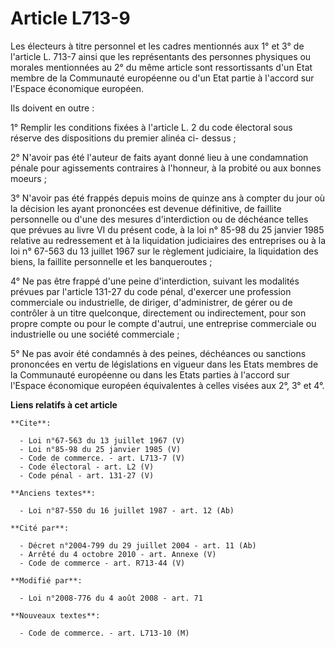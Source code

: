 # Article L713-9

Les électeurs à titre personnel et les cadres mentionnés aux 1° et 3° de l'article L. 713-7 ainsi que les représentants des
personnes physiques ou morales mentionnées au 2° du même article sont ressortissants d'un Etat membre de la Communauté
européenne ou d'un Etat partie à l'accord sur l'Espace économique européen. 

Ils doivent en outre : 

1° Remplir les conditions fixées à l'article L. 2 du code électoral sous réserve des dispositions du premier alinéa ci-
dessus ; 

2° N'avoir pas été l'auteur de faits ayant donné lieu à une condamnation pénale pour agissements contraires à l'honneur, à la
probité ou aux bonnes moeurs ; 

3° N'avoir pas été frappés depuis moins de quinze ans à compter du jour où la décision les ayant prononcées est devenue
définitive, de faillite personnelle ou d'une des mesures d'interdiction ou de déchéance telles que prévues au livre VI du
présent code, à la loi n° 85-98 du 25 janvier 1985 relative au redressement et à la liquidation judiciaires des entreprises
ou à la loi n° 67-563 du 13 juillet 1967 sur le règlement judiciaire, la liquidation des biens, la faillite personnelle et
les banqueroutes ; 

4° Ne pas être frappé d'une peine d'interdiction, suivant les modalités prévues par l'article 131-27 du code pénal, d'exercer
une profession commerciale ou industrielle, de diriger, d'administrer, de gérer ou de contrôler à un titre quelconque,
directement ou indirectement, pour son propre compte ou pour le compte d'autrui, une entreprise commerciale ou industrielle
ou une société commerciale ; 

5° Ne pas avoir été condamnés à des peines, déchéances ou sanctions prononcées en vertu de législations en vigueur dans les
Etats membres de la Communauté européenne ou dans les Etats parties à l'accord sur l'Espace économique européen équivalentes
à celles visées aux 2°, 3° et 4°.

**Liens relatifs à cet article**

	**Cite**:

	  - Loi n°67-563 du 13 juillet 1967 (V)
	  - Loi n°85-98 du 25 janvier 1985 (V)
	  - Code de commerce. - art. L713-7 (V)
	  - Code électoral - art. L2 (V)
	  - Code pénal - art. 131-27 (V)

	**Anciens textes**:

	  - Loi n°87-550 du 16 juillet 1987 - art. 12 (Ab)

	**Cité par**:

	  - Décret n°2004-799 du 29 juillet 2004 - art. 11 (Ab)
	  - Arrêté du 4 octobre 2010 - art. Annexe (V)
	  - Code de commerce - art. R713-44 (V)

	**Modifié par**:

	  - Loi n°2008-776 du 4 août 2008 - art. 71

	**Nouveaux textes**:

	  - Code de commerce. - art. L713-10 (M)
